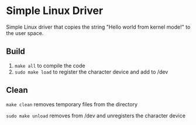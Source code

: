 # Simple Linux Driver

Simple Linux driver that copies the string "Hello world from kernel mode!" to the user space.

## Build

1. `make all` to compile the code
2. `sudo make load` to register the character device and add to /dev

## Clean

`make clean` removes temporary files from the directory

`sudo make unload` removes from /dev and unregisters the character device
